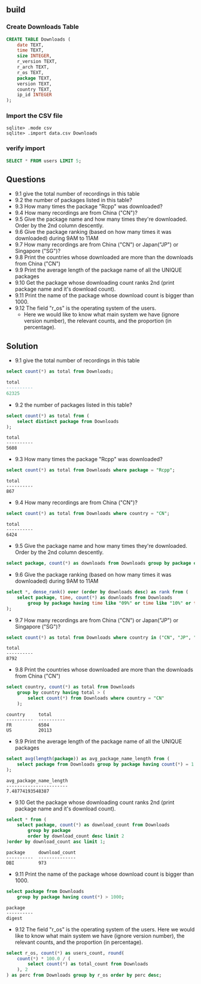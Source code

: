 ## build

### Create Downloads Table

```sql
CREATE TABLE Downloads (
    date TEXT,
    time TEXT,
    size INTEGER,
    r_version TEXT,
    r_arch TEXT,
    r_os TEXT,
    package TEXT,
    version TEXT,
    country TEXT,
    ip_id INTEGER
);
```

### Import the CSV file

```
sqlite> .mode csv
sqlite> .import data.csv Downloads
```

### verify import

```sql
SELECT * FROM users LIMIT 5;
```

## Questions

-	9.1 give the total number of recordings in this table
-	9.2 the number of packages listed in this table?
-	9.3 How many times the package "Rcpp" was downloaded?
-	9.4 How many recordings are from China ("CN")?
-	9.5 Give the package name and how many times they're downloaded. Order by the 2nd column descently.
-	9.6 Give the package ranking (based on how many times it was downloaded) during 9AM to 11AM
-	9.7 How many recordings are from China ("CN") or Japan("JP") or Singapore ("SG")?
-	9.8 Print the countries whose downloaded are more than the downloads from China ("CN")
-	9.9 Print the average length of the package name of all the UNIQUE packages
-	9.10 Get the package whose downloading count ranks 2nd (print package name and it's download count).
-	9.11 Print the name of the package whose download count is bigger than 1000.
-	9.12 The field "r_os" is the operating system of the users.
	-	Here we would like to know what main system we have (ignore version number), the relevant counts, and the proportion (in percentage).

## Solution

-	9.1 give the total number of recordings in this table

```sql
select count(*) as total from Downloads;

total     
----------
62325 

```

-	9.2 the number of packages listed in this table?

```sql
select count(*) as total from (
    select distinct package from Downloads
);
```

```
total     
----------
5608
```

-	9.3 How many times the package "Rcpp" was downloaded?

```sql
select count(*) as total from Downloads where package = "Rcpp";
```

```
total     
----------
867 
```

-	9.4 How many recordings are from China ("CN")?

```sql
select count(*) as total from Downloads where country = "CN";
```

```
total     
----------
6424
```

-	9.5 Give the package name and how many times they're downloaded. Order by the 2nd column descently.

```sql
select package, count(*) as downloads from Downloads group by package order by downloads desc;
```

-	9.6 Give the package ranking (based on how many times it was downloaded) during 9AM to 11AM

```sql
select *, dense_rank() over (order by downloads desc) as rank from (
    select package, time, count(*) as downloads from Downloads
        group by package having time like "09%" or time like "10%" or time like "11%"
);
```

-	9.7 How many recordings are from China ("CN") or Japan("JP") or Singapore ("SG")?

```sql
select count(*) as total from Downloads where country in ("CN", "JP", "SG");
```

```
total     
----------
8792 
```

-	9.8 Print the countries whose downloaded are more than the downloads from China ("CN")

```sql
select country, count(*) as total from Downloads
    group by country having total > (
        select count(*) from Downloads where country = "CN"
    );
```

```
country     total     
----------  ----------
FR          6504      
US          20113
```

-	9.9 Print the average length of the package name of all the UNIQUE packages

```sql
select avg(length(package)) as avg_package_name_length from (
    select package from Downloads group by package having count(*) = 1
);
```

```
avg_package_name_length
-----------------------
7.48774193548387
```

-	9.10 Get the package whose downloading count ranks 2nd (print package name and it's download count).

```sql
select * from (
    select package, count(*) as download_count from Downloads
        group by package
        order by download_count desc limit 2
)order by download_count asc limit 1;
```

```
package     download_count
----------  --------------
DBI         973
```

-	9.11 Print the name of the package whose download count is bigger than 1000.

```sql
select package from Downloads
    group by package having count(*) > 1000;
```

```
package   
----------
digest
```

-	9.12 The field "r_os" is the operating system of the users. Here we would like to know what main system we have (ignore version number), the relevant counts, and the proportion (in percentage).

```sql
select r_os, count(*) as users_count, round(
    count(*) * 100.0 / (
        select count(*) as total_count from Downloads
    ), 2
) as perc from Downloads group by r_os order by perc desc;
```